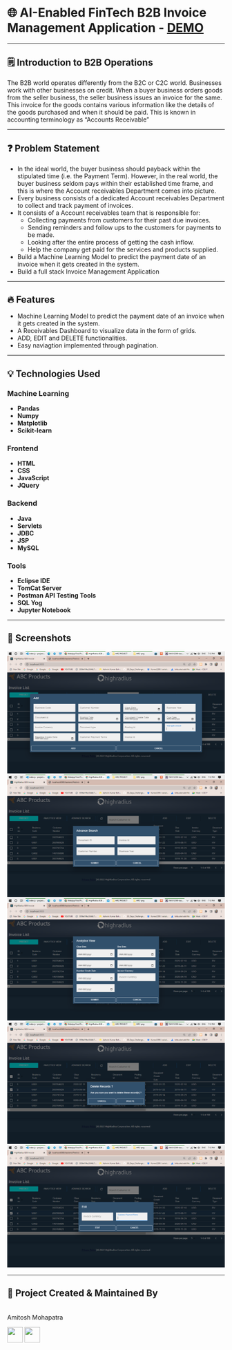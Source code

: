# 🌐 AI-Enabled FinTech B2B Invoice Management Application - [DEMO](https://drive.google.com/file/d/1ma4deNGn0aF4oW27GTSH0jssG5VfT-LU/view?usp=sharing)


---



## 🗒️ Introduction to B2B Operations

The B2B world operates differently from the B2C or C2C world. Businesses work with other businesses on credit. When a buyer business orders goods from the seller business, the seller business issues an invoice for the same. This invoice for the goods contains various information like the details of the goods purchased and when it should be paid. This is known in accounting terminology as “Accounts Receivable”

---
## ❓ Problem Statement

- In the ideal world, the buyer business should payback within the stipulated time (i.e. the Payment Term). However, in the real world, the buyer business seldom pays within their established time frame, and this is where the Account receivables Department comes into picture.
- Every business consists of a dedicated Account receivables Department to collect and track payment of invoices.
- It consists of a Account receivables team that is responsible for:
    - Collecting payments from customers for their past due invoices.
    - Sending reminders and follow ups to the customers for payments to be made.
    - Looking after the entire process of getting the cash inflow.
    - Help the company get paid for the services and products supplied.
- Build a Machine Learning Model to predict the payment date of an invoice when it gets created in the system.
- Build a full stack Invoice Management Application

---


## :fire: Features

- Machine Learning Model to predict the payment date of an invoice when it gets created in the system.
- A Receivables Dashboard to visualize data in the form of grids.
- ADD, EDIT and DELETE functionalities.
- Easy naviagtion implemented through pagination.

---

## :bulb: Technologies Used

### Machine Learning

- **Pandas**
- **Numpy**
- **Matplotlib**
- **Scikit-learn**

### Frontend

- **HTML**
- **CSS**
- **JavaScript**
- **JQuery**

### Backend

- **Java**
- **Servlets**
- **JDBC**
- **JSP**
- **MySQL**

### Tools

- **Eclipse IDE**
- **TomCat Server**
- **Postman API Testing Tools**
- **SQL Yog**
- **Jupyter Notebook**



---
## :iphone: Screenshots



<img src="https://github.com/Kumar2390/Build-an-AI-Enabled-Fin-Tech-B2B-Invoice-Management-Application/raw/main/HRC40516W-front_end/HRC-png/ADD_UI.png"/>
<img src="https://github.com/Kumar2390/Build-an-AI-Enabled-Fin-Tech-B2B-Invoice-Management-Application/raw/main/HRC40516W-front_end/HRC-png/Advance_search_UI.png"/>
<img src="https://github.com/Kumar2390/Build-an-AI-Enabled-Fin-Tech-B2B-Invoice-Management-Application/raw/main/HRC40516W-front_end/HRC-png/Analytics_view_UI.png"/>
<img src="https://github.com/Kumar2390/Build-an-AI-Enabled-Fin-Tech-B2B-Invoice-Management-Application/raw/main/HRC40516W-front_end/HRC-png/DELETE_UI.png"/>
<img src="https://github.com/Kumar2390/Build-an-AI-Enabled-Fin-Tech-B2B-Invoice-Management-Application/raw/main/HRC40516W-front_end/HRC-png/EDIT_UI.png"/>

---

## :man: Project Created & Maintained By


<img src = "![P 1138972](https://user-images.githubusercontent.com/84440770/223108048-7ef67493-e040-463e-b3e4-ac2c46ec649e.jpg)"  height="130" alt=""> <br>Amitosh Mohapatra
<p>
<a href = "https://github.com/amitosh2578"><img src = "http://www.iconninja.com/files/241/825/211/round-collaboration-social-github-code-circle-network-icon.svg" width="36" height = "36"/></a>
<a href = "https://www.linkedin.com/in/amitosh-mohapatra-477a97213/">
<img src = "http://www.iconninja.com/files/863/607/751/network-linkedin-social-connection-circular-circle-media-icon.svg" width="36" height="36"/>
</a>
</p>
